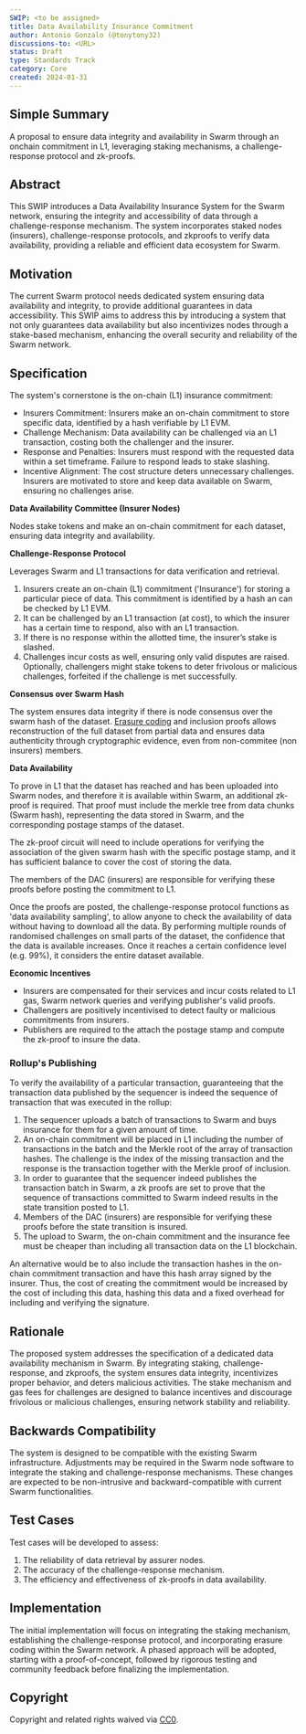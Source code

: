 ```yaml
---
SWIP: <to be assigned>
title: Data Availability Insurance Commitment
author: Antonio Gonzalo (@tonytony32)
discussions-to: <URL>
status: Draft
type: Standards Track
category: Core
created: 2024-01-31
---
```


<!--You can leave these HTML comments in your merged SWIP and delete the visible duplicate text guides, they will not appear and may be helpful to refer to if you edit it again. This is the suggested template for new SWIPs. Note that a SWIP number will be assigned by an editor. When opening a pull request to submit your SWIP, please use an abbreviated title in the filename, `SWIP-draft_title_abbrev.md`. The title should be 44 characters or less.-->

## Simple Summary
<!--"If you can't explain it simply, you don't understand it well enough." Provide a simplified and layman-accessible explanation of the SWIP.-->
A proposal to ensure data integrity and availability in Swarm through an onchain commitment in L1, leveraging staking mechanisms, a challenge-response protocol and zk-proofs.

## Abstract
<!--A short (~200 word) description of the technical issue being addressed.-->
This SWIP introduces a Data Availability Insurance System for the Swarm network, ensuring the integrity and accessibility of data through a challenge-response mechanism. The system incorporates staked nodes (insurers), challenge-response protocols, and zkproofs to verify data availability, providing a reliable and efficient data ecosystem for Swarm.

## Motivation
The current Swarm protocol needs dedicated system ensuring data availability and integrity, to provide additional guarantees in data accessibility. This SWIP aims to address this by introducing a system that not only guarantees data availability but also incentivizes nodes through a stake-based mechanism, enhancing the overall security and reliability of the Swarm network.

## Specification
The system's cornerstone is the on-chain (L1) insurance commitment:

- Insurers Commitment: Insurers make an on-chain commitment to store specific data, identified by a hash verifiable by L1 EVM.
- Challenge Mechanism: Data availability can be challenged via an L1 transaction, costing both the challenger and the insurer.
- Response and Penalties: Insurers must respond with the requested data within a set timeframe. Failure to respond leads to stake slashing.
- Incentive Alignment: The cost structure deters unnecessary challenges. Insurers are motivated to store and keep data available on Swarm, ensuring no challenges arise.

**Data Availability Committee (Insurer Nodes)** 

Nodes stake tokens and make an on-chain commitment for each dataset, ensuring data integrity and availability.

**Challenge-Response Protocol**

Leverages Swarm and L1 transactions for data verification and retrieval.

   1. Insurers create an on-chain (L1) commitment ('Insurance') for storing a particular piece of data. This commitment is identified by a hash an can be checked by L1 EVM.
   2. It can be challenged by an L1 transaction (at cost), to which the insurer has a certain time to respond, also with an L1 transaction.
   3. If there is no response within the allotted time, the insurer’s stake is slashed.
   4. Challenges incur costs as well, ensuring only valid disputes are raised. Optionally, challengers might stake tokens to deter frivolous or malicious challenges, forfeited if the challenge is met successfully.

**Consensus over Swarm Hash**

The system ensures data integrity if there is node consensus over the swarm hash of the dataset. [Erasure coding](https://papers.ethswarm.org/erasure-coding.pdf) and inclusion proofs allows reconstruction of the full dataset from partial data and ensures data authenticity through cryptographic evidence, even from non-commitee (non insurers) members.

**Data Availability**

To prove in L1 that the dataset has reached and has been uploaded into Swarm nodes, and therefore it is available within Swarm, an additional zk-proof is required. That proof must include the merkle tree from data chunks (Swarm hash), representing the data stored in Swarm, and the corresponding postage stamps of the dataset.

The zk-proof circuit will need to include operations for verifying the association of the given swarm hash with the specific postage stamp, and it has sufficient balance to cover the cost of storing the data.

The members of the DAC (insurers) are responsible for verifying these proofs before posting the commitment to L1. 

Once the proofs are posted, the challenge-response protocol functions as 'data availability sampling', to allow anyone to check the availability of data without having to download all the data. By performing multiple rounds of randomised challenges on small parts of the dataset, the confidence that the data is available increases. Once it reaches a certain confidence level (e.g. 99%), it considers the entire dataset available.

**Economic Incentives**

- Insurers are compensated for their services and incur costs related to L1 gas, Swarm network queries and verifying publisher's valid proofs.
- Challengers are positively incentivised to detect faulty or malicious commitments from insurers.
- Publishers are required to the attach the postage stamp and compute the zk-proof to insure the data. 

### Rollup's Publishing

To verify the availability of a particular transaction, guaranteeing that the transaction data published by the sequencer is indeed the sequence of transaction that was executed in the rollup:

1. The sequencer uploads a batch of transactions to Swarm and buys insurance for them for a given amount of time.
2. An on-chain commitment will be placed in L1 including the number of transactions in the batch and the Merkle root of the array of transaction hashes. The challenge is the index of the missing transaction and the response is the transaction together with the Merkle proof of inclusion.
3. In order to guarantee that the sequencer indeed publishes the transaction batch in Swarm, a zk proofs are set to prove that the sequence of transactions committed to Swarm indeed results in the state transition posted to L1. 
4. Members of the DAC (insurers) are responsible for verifying these proofs before the state transition is insured.
5. The upload to Swarm, the on-chain commitment and the insurance fee must be cheaper than including all transaction data on the L1 blockchain.

An alternative would be to also include the transaction hashes in the on-chain commitment transaction and have this hash array signed by the insurer. Thus, the cost of creating the commitment would be increased by the cost of including this data, hashing this data and a fixed overhead for including and verifying the signature.

## Rationale
The proposed system addresses the specification of a dedicated data availability mechanism in Swarm. By integrating staking, challenge-response, and zkproofs, the system ensures data integrity, incentivizes proper behavior, and deters malicious activities. The stake mechanism and gas fees for challenges are designed to balance incentives and discourage frivolous or malicious challenges, ensuring network stability and reliability.

## Backwards Compatibility
The system is designed to be compatible with the existing Swarm infrastructure. Adjustments may be required in the Swarm node software to integrate the staking and challenge-response mechanisms. These changes are expected to be non-intrusive and backward-compatible with current Swarm functionalities.

## Test Cases
Test cases will be developed to assess:
1. The reliability of data retrieval by assurer nodes.
2. The accuracy of the challenge-response mechanism.
3. The efficiency and effectiveness of zk-proofs in data availability.

## Implementation
The initial implementation will focus on integrating the staking mechanism, establishing the challenge-response protocol, and incorporating erasure coding within the Swarm network. A phased approach will be adopted, starting with a proof-of-concept, followed by rigorous testing and community feedback before finalizing the implementation.

## Copyright
Copyright and related rights waived via [CC0](https://creativecommons.org/publicdomain/zero/1.0/).

